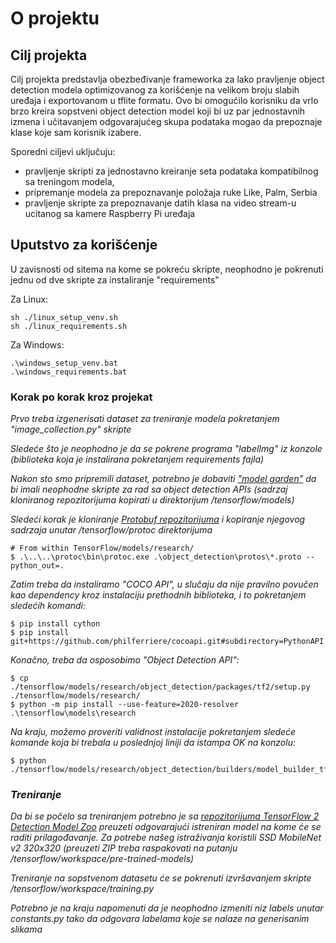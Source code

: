 # O projektu

## Cilj projekta
Cilj projekta predstavlja obezbeđivanje frameworka za lako 
pravljenje object detection modela optimizovanog za korišćenje
na velikom broju slabih uređaja i exportovanom u tflite 
formatu. Ovo bi omogućilo korisniku da vrlo brzo kreira 
sopstveni object detection model koji bi uz par jednostavnih 
izmena i učitavanjem odgovarajućeg skupa podataka mogao da 
prepoznaje klase koje sam korisnik izabere. 

Sporedni ciljevi uključuju:

- pravljenje skripti za jednostavno kreiranje seta podataka 
kompatibilnog sa treningom modela, 
- pripremanje modela za prepoznavanje položaja ruke Like, 
Palm, Serbia
- pravljenje skripte za prepoznavanje datih klasa na video 
stream-u ucitanog sa kamere Raspberry Pi uređaja


## Uputstvo za korišćenje
U zavisnosti od sitema na kome se pokreću skripte, neophodno 
je pokrenuti jednu od dve skripte za instaliranje "requirements"

Za Linux:

    sh ./linux_setup_venv.sh
    sh ./linux_requirements.sh

Za Windows:

    .\windows_setup_venv.bat
    .\windows_requirements.bat

### Korak po korak kroz projekat

_Prvo treba izgenerisati dataset za treniranje modela 
pokretanjem "image_collection.py" skripte_

_Sledeće što je neophodno je da se pokrene programa "labelImg" iz konzole 
(biblioteka koja je instalirana pokretanjem requirements fajla)_

_Nakon sto smo pripremili dataset, potrebno je dobaviti 
["model garden"](https://github.com/tensorflow/models) da bi 
imali neophodne skripte za rad sa object detection APIs 
(sadrzaj kloniranog repozitorijuma kopirati u direktorijum 
/tensorflow/models)_

_Sledeći korak je kloniranje 
[Protobuf repozitorijuma](https://github.com/protocolbuffers/protobuf/releases)
i kopiranje njegovog sadrzaja unutar /tensorflow/protoc direktorijuma_

    # From within TensorFlow/models/research/
    $ .\..\..\protoc\bin\protoc.exe .\object_detection\protos\*.proto --python_out=.

_Zatim treba da instaliramo "COCO API", u slučaju da nije pravilno
povučen kao dependency kroz instalaciju prethodnih biblioteka, i
to pokretanjem sledećih komandi:_

    $ pip install cython
    $ pip install git+https://github.com/philferriere/cocoapi.git#subdirectory=PythonAPI

_Konačno, treba da osposobimo "Object Detection API":_

    $ cp ./tensorflow/models/research/object_detection/packages/tf2/setup.py ./tensorflow/models/research/
    $ python -m pip install --use-feature=2020-resolver .\tensorflow\models\research

_Na kraju, možemo proveriti validnost instalacije pokretanjem sledeće komande koja bi trebala
u poslednjoj liniji da istampa OK na konzolu:_

    $ python ./tensorflow/models/research/object_detection/builders/model_builder_tf2_test.py

### _Treniranje_

_Da bi se počelo sa treniranjem potrebno je sa 
[repozitorijuma TensorFlow 2 Detection Model Zoo](https://github.com/tensorflow/models/blob/master/research/object_detection/g3doc/tf2_detection_zoo.md) 
preuzeti odgovarajući istreniran model na kome će se 
raditi prilagođavanje. Za potrebe našeg istraživanja 
koristili SSD MobileNet v2 320x320 
(preuzeti ZIP treba raspakovati na putanju 
/tensorflow/workspace/pre-trained-models)_

_Treniranje na sopstvenom datasetu će se pokrenuti 
izvršavanjem skripte /tensorflow/workspace/training.py_

_Potrebno je na kraju napomenuti da je neophodno 
izmeniti niz labels unutar constants.py tako da
odgovara labelama koje se nalaze na generisanim slikama_
